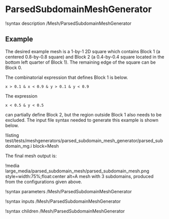 # ParsedSubdomainMeshGenerator

!syntax description /Mesh/ParsedSubdomainMeshGenerator

## Example

The desired example mesh is a 1-by-1 2D square which contains Block 1 (a centered 0.8-by-0.8 square) and Block 2 (a 0.4-by-0.4 square located in the bottom left quarter of Block 1). The remaining edge of the square can be Block 0.

The combinatorial expression that defines Block 1 is below.

```
x > 0.1 & x < 0.9 & y > 0.1 & y < 0.9
```

The expression

```
x < 0.5 & y < 0.5
```

can partially define Block 2, but the region outside Block 1 also needs to be excluded. The input file syntax needed to generate this example is shown below.

!listing test/tests/meshgenerators/parsed_subdomain_mesh_generator/parsed_subdomain_mg.i block=Mesh

The final mesh output is:

!media large_media/parsed_subdomain_mesh/parsed_subdomain_mesh.png
       style=width:75%;float:center
       alt=A mesh with 3 subdomains, produced from the configurations given above.

!syntax parameters /Mesh/ParsedSubdomainMeshGenerator

!syntax inputs /Mesh/ParsedSubdomainMeshGenerator

!syntax children /Mesh/ParsedSubdomainMeshGenerator
